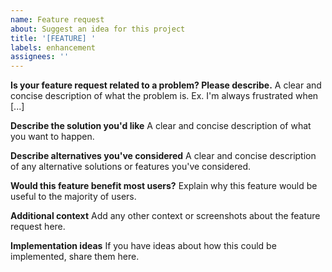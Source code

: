 ```yaml
---
name: Feature request
about: Suggest an idea for this project
title: '[FEATURE] '
labels: enhancement
assignees: ''
---
```


**Is your feature request related to a problem? Please describe.**
A clear and concise description of what the problem is. Ex. I'm always frustrated when [...]

**Describe the solution you'd like**
A clear and concise description of what you want to happen.

**Describe alternatives you've considered**
A clear and concise description of any alternative solutions or features you've considered.

**Would this feature benefit most users?**
Explain why this feature would be useful to the majority of users.

**Additional context**
Add any other context or screenshots about the feature request here.

**Implementation ideas**
If you have ideas about how this could be implemented, share them here.
